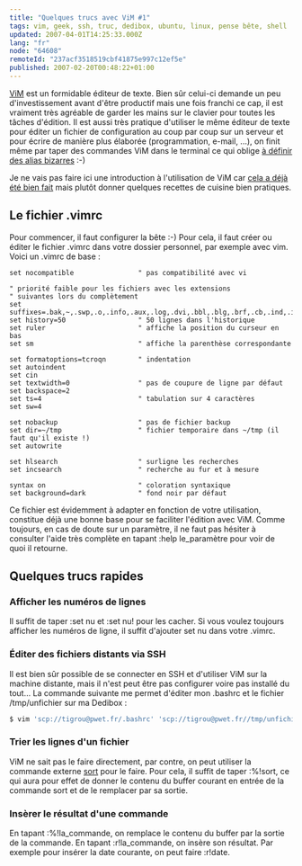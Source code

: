 ```yaml
---
title: "Quelques trucs avec ViM #1"
tags: vim, geek, ssh, truc, dedibox, ubuntu, linux, pense bête, shell
updated: 2007-04-01T14:25:33.000Z
lang: "fr"
node: "64608"
remoteId: "237acf3518519cbf41875e997c12ef5e"
published: 2007-02-20T00:48:22+01:00
---
```

 
[ViM](http://pwet.fr/man/linux/commandes/vim) est un formidable éditeur de texte. Bien sûr celui-ci demande un peu d'investissement avant d'être productif mais une fois franchi ce cap, il est vraiment très agréable de garder les mains sur le clavier pour toutes les tâches d'édition. Il est aussi très pratique d'utiliser le même éditeur de texte pour éditer un fichier de configuration au coup par coup sur un serveur et pour écrire de manière plus élaborée (programmation, e-mail, ...), on finit même par taper des commandes ViM dans le terminal ce qui oblige [à définir des alias bizarres](/post/etre-a-l-aise-avec-bash-2#eztoc166534_2) :-)

 
Je ne vais pas faire ici une introduction à l'utilisation de ViM car [cela a déjà été bien fait](http://www.think-underground.com/index.php/2006/08/05/326-introduction-rapide-a-vim) mais plutôt donner quelques recettes de cuisine bien pratiques.

  
## Le fichier .vimrc

 
Pour commencer, il faut configurer la bête :-) Pour cela, il faut créer ou éditer le fichier .vimrc dans votre dossier personnel, par exemple avec vim. Voici un .vimrc de base :

 ``` dos
set nocompatible                " pas compatibilité avec vi

" priorité faible pour les fichiers avec les extensions
" suivantes lors du complètement
set suffixes=.bak,~,.swp,.o,.info,.aux,.log,.dvi,.bbl,.blg,.brf,.cb,.ind,.idx,.ilg,.inx,.out,.toc
set history=50                  " 50 lignes dans l'historique
set ruler                       " affiche la position du curseur en bas
set sm                          " affiche la parenthèse correspondante

set formatoptions=tcroqn        " indentation
set autoindent
set cin
set textwidth=0                 " pas de coupure de ligne par défaut
set backspace=2
set ts=4                        " tabulation sur 4 caractères
set sw=4

set nobackup                    " pas de fichier backup
set dir=~/tmp                   " fichier temporaire dans ~/tmp (il faut qu'il existe !)
set autowrite

set hlsearch                    " surligne les recherches
set incsearch                   " recherche au fur et à mesure

syntax on                       " coloration syntaxique
set background=dark             " fond noir par défaut
```

 
Ce fichier est évidemment à adapter en fonction de votre utilisation, constitue déjà une bonne base pour se faciliter l'édition avec ViM. Comme toujours, en cas de doute sur un paramètre, il ne faut pas hésiter à consulter l'aide très complète en tapant :help le_paramètre pour voir de quoi il retourne.

   
## Quelques trucs rapides

  
### Afficher les numéros de lignes

 
Il suffit de taper :set nu et :set nu! pour les cacher. Si vous voulez toujours afficher les numéros de ligne, il suffit d'ajouter set nu dans votre .vimrc.

   
### Éditer des fichiers distants via SSH

 
Il est bien sûr possible de se connecter en SSH et d'utiliser ViM sur la machine distante, mais il n'est peut être pas configurer voire pas installé du tout... La commande suivante me permet d'éditer mon .bashrc et le fichier /tmp/unfichier sur ma Dedibox :

 ``` bash
$ vim 'scp://tigrou@pwet.fr/.bashrc' 'scp://tigrou@pwet.fr//tmp/unfichier'
```

   
### Trier les lignes d'un fichier

 
ViM ne sait pas le faire directement, par contre, on peut utiliser la commande externe [sort](http://pwet.fr/man/linux/commandes/sort) pour le faire. Pour cela, il suffit de taper :%!sort, ce qui aura pour effet de donner le contenu du buffer courant en entrée de la commande sort et de le remplacer par sa sortie.

   
### Insèrer le résultat d'une commande

 
En tapant :%!la_commande, on remplace le contenu du buffer par la sortie de la commande. En tapant :r!la_commande, on insère son résultat. Par exemple pour insérer la date courante, on peut faire :r!date.

  
